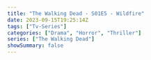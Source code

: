 ```yaml
---
title: "The Walking Dead - S01E5 - Wildfire"
date: 2023-09-15T19:25:14Z
tags: ["Tv-Series"]
categories: ["Drama", "Horror", "Thriller"]
series: ["The Walking Dead"]
showSummary: false
---
```


  <mux-player stream-type="on-demand"
  src="https://kp3d-my.sharepoint.com/personal/ryoo_kp3d_onmicrosoft_com/_layouts/15/download.aspx?share=EVM3pb-OrrJMpWg6VSkGDo0BnHbxzVHzqii9b8ICDHk5CA" metadata-video-title="The Walking Dead - S01E5 - Wildfire" prefer-playback="mse" controls>
  </mux-player>
  
  
  <script src="https://cdn.jsdelivr.net/npm/@mux/mux-player"></script>
  
   <script id="ul8N01CbDg009jJFCm6mEVh02S5BXV75UMd7C8bQM5VkQo" type="application/ld+json">
 {
  "@context": "https://schema.org/",
  "@type": "VideoObject",
  "name": "The Walking Dead - S01E5 - Wildfire",
  "contentUrl": "https://stream.mux.com/ul8N01CbDg009jJFCm6mEVh02S5BXV75UMd7C8bQM5VkQo.m3u8?quality=auto",
  "thumbnailUrl": "https://www.themoviedb.org/t/p/original/eUMwG5vXg4ovEUvXLAFgrr4bQvp.jpg?width=314&fit_mode=preserve&time=25",
  "uploadDate": "2023-09-15T19:25:14Z",
}

</script>


